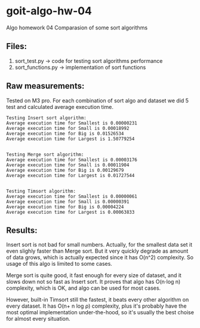 # goit-algo-hw-04
Algo homework 04
Comparasion of some sort algorithms

## Files:
1. sort_test.py -> code for testing sort algorithms performance
2. sort_functions.py -> implementation of sort functions


## Raw measurements:
Tested on M3 pro. 
For each combination of sort algo and dataset we did 5 test and calculated average execution time.

    Testing Insert sort algorithm:
    Average execution time for Smallest is 0.00000231
    Average execution time for Small is 0.00018992
    Average execution time for Big is 0.01526534
    Average execution time for Largest is 1.50779254


    Testing Merge sort algorithm:
    Average execution time for Smallest is 0.00003176
    Average execution time for Small is 0.00011904
    Average execution time for Big is 0.00129679
    Average execution time for Largest is 0.01727544


    Testing Timsort algorithm:
    Average execution time for Smallest is 0.00000061
    Average execution time for Small is 0.00000391
    Average execution time for Big is 0.00004224
    Average execution time for Largest is 0.00063833

## Results:
Insert sort is not bad for small numbers. Actually, for the smallest data set it even slighly faster than Merge sort.
But it very quickly degrade as amount of data grows, which is actually expected since it has O(n^2) complexity.
So usage of this algo is limited to some cases.

Merge sort is quite good, it fast enough for every size of dataset, and it slows down not so fast as Insert sort.
It proves that algo has O(n⋅log n) complexity, which is OK, and algo can be used for most cases.

However, built-in Timsort still the fastest, it beats every other algorithm on every dataset.
It has O(n+ n log ρ) complexity, plus it's probably have the most optimal implementation under-the-hood,
so it's usually the best choise for almost every situation.